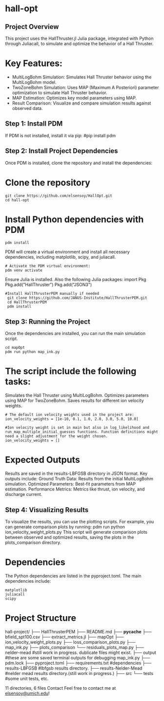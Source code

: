# hall-opt

## Project Overview
This project uses the HallThruster.jl Julia package, integrated with Python through Juliacall, to simulate and optimize the behavior of a Hall Thruster.

# Key Features:
- MultiLogBohm Simulation: Simulates Hall Thruster behavior using the MultiLogBohm model.
- TwoZoneBohm Simulation: Uses MAP (Maximum A Posteriori) parameter optimization to simulate Hall Thruster behavior.
- MAP Estimation: Optimizes key model parameters using MAP.
- Result Comparison: Visualize and compare simulation results against observed data.

## Step 1: Install PDM
If PDM is not installed, install it via pip:
    #pip install pdm

## Step 2: Install Project Dependencies
Once PDM is installed, clone the repository and install the dependencies:

# Clone the repository
    git clone https://github.com/elsensoy/HallOpt.git
    cd hall-opt

# Install Python dependencies with PDM
    pdm install
PDM will create a virtual environment and install all necessary dependencies, including matplotlib, scipy, and juliacall.

    # Activate the PDM virtual environment:
    pdm venv activate

<!-- Julia Installation -->
Ensure Julia is installed. Also the following Julia packages:
    import Pkg
    Pkg.add("HallThruster")
    Pkg.add("JSON3")

    #Install HallThrusterPEM manually if needed
     git clone https://github.com/JANUS-Institute/HallThrusterPEM.git
     cd HallThrusterPEM
     pdm install


## Step 3: Running the Project
Once the dependencies are installed, you can run the main simulation script.

    cd mapOpt
    pdm run python map_ink.py

# The script include the following tasks:
Simulates the Hall Thruster using MultiLogBohm.
Optimizes parameters using MAP for TwoZoneBohm.
Saves results for different ion velocity weights.

    # The default ion velocity weights used in the project are:
    ion_velocity_weights = [1e-10, 0.1, 1.0, 2.0, 3.0, 5.0, 10.0]

    #Ion velocity weight is set in main but also in log_likelihood and run_map_multiple_initial_guesses functions. Function definitions might need a slight adjustment for the weight chosen.
    ion_velocity_weights = []

# Expected Outputs
Results are saved in the results-LBFGSB directory in JSON format. Key outputs include:
Ground Truth Data: Results from the initial MultiLogBohm simulation.
Optimized Parameters: Best-fit parameters from MAP estimation.
Performance Metrics: Metrics like thrust, ion velocity, and discharge current.

## Step 4: Visualizing Results
To visualize the results, you can use the plotting scripts. For example, you can generate comparison plots by running:
    pdm run python ion_velocity_weight_plots.py
This script will generate comparison plots between observed and optimized results, saving the plots in the plots_comparison directory.

# Dependencies
The Python dependencies are listed in the pyproject.toml. The main dependencies include:

    matplotlib
    juliacall
    scipy

# Project Structure

hall-project/
├── HallThrusterPEM
├── README.md
├── __pycache__
├── bfield_spt100.csv
├── extract_metrics.jl
├── mapOpt
    ├── ion_velocity_weight_plots.py
    ├── loss_comparison_plots.py
    ├── map_ink.py
    ├── plots_comparison
    └── residuals_plots_map.py
├── nelder-mead #still work in progress. dublicate files might exist. 
├── output               #these are some saved terminal outputs for debugging map_ink.py 
├── pdm.lock
├── pyproject.toml
├── requirements.txt #dependencies
├── results-LBFGSB      #lbfgsb results directory.
├── results-Nelder-Mead #nelder mead results directory.(still work in progress.)
├── src
└── tests #some unit tests, etc.

11 directories, 6 files
Contact
Feel free to contact me at elsensoy@umich.edu!
